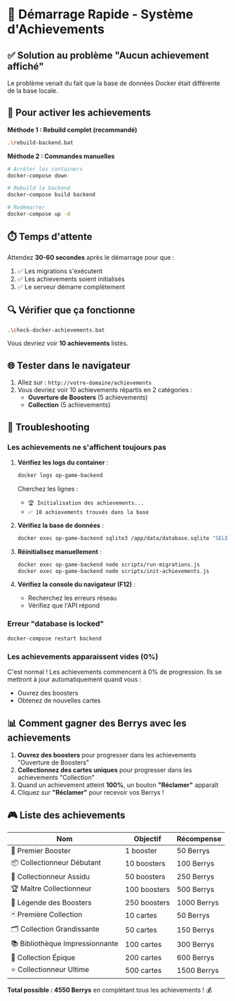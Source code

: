 # 🚀 Démarrage Rapide - Système d'Achievements

## ✅ Solution au problème "Aucun achievement affiché"

Le problème venait du fait que la base de données Docker était différente de la base locale.

## 🎯 Pour activer les achievements

**Méthode 1 : Rebuild complet (recommandé)**

```bash
.\rebuild-backend.bat
```

**Méthode 2 : Commandes manuelles**

```bash
# Arrêter les containers
docker-compose down

# Rebuild le backend
docker-compose build backend

# Redémarrer
docker-compose up -d
```

## ⏱️ Temps d'attente

Attendez **30-60 secondes** après le démarrage pour que :
1. ✅ Les migrations s'exécutent
2. ✅ Les achievements soient initialisés
3. ✅ Le serveur démarre complètement

## 🔍 Vérifier que ça fonctionne

```bash
.\check-docker-achievements.bat
```

Vous devriez voir **10 achievements** listés.

## 🌐 Tester dans le navigateur

1. Allez sur : `http://votre-domaine/achievements`
2. Vous devriez voir 10 achievements répartis en 2 catégories :
   - **Ouverture de Boosters** (5 achievements)
   - **Collection** (5 achievements)

## 🐛 Troubleshooting

### Les achievements ne s'affichent toujours pas

1. **Vérifiez les logs du container** :
   ```bash
   docker logs op-game-backend
   ```
   Cherchez les lignes :
   - `🏆 Initialisation des achievements...`
   - `✅ 10 achievements trouvés dans la base`

2. **Vérifiez la base de données** :
   ```bash
   docker exec op-game-backend sqlite3 /app/data/database.sqlite "SELECT COUNT(*) FROM achievements;"
   ```

3. **Réinitialisez manuellement** :
   ```bash
   docker exec op-game-backend node scripts/run-migrations.js
   docker exec op-game-backend node scripts/init-achievements.js
   ```

4. **Vérifiez la console du navigateur (F12)** :
   - Recherchez les erreurs réseau
   - Vérifiez que l'API répond

### Erreur "database is locked"

```bash
docker-compose restart backend
```

### Les achievements apparaissent vides (0%)

C'est normal ! Les achievements commencent à 0% de progression. Ils se mettront à jour automatiquement quand vous :
- Ouvrez des boosters
- Obtenez de nouvelles cartes

## 📊 Comment gagner des Berrys avec les achievements

1. **Ouvrez des boosters** pour progresser dans les achievements "Ouverture de Boosters"
2. **Collectionnez des cartes uniques** pour progresser dans les achievements "Collection"
3. Quand un achievement atteint **100%**, un bouton **"Réclamer"** apparaît
4. Cliquez sur **"Réclamer"** pour recevoir vos Berrys !

## 🎮 Liste des achievements

| Nom | Objectif | Récompense |
|-----|----------|------------|
| 🎁 Premier Booster | 1 booster | 50 Berrys |
| 📦 Collectionneur Débutant | 10 boosters | 100 Berrys |
| 🎊 Collectionneur Assidu | 50 boosters | 250 Berrys |
| 🏆 Maître Collectionneur | 100 boosters | 500 Berrys |
| 👑 Légende des Boosters | 250 boosters | 1000 Berrys |
| 🃏 Première Collection | 10 cartes | 50 Berrys |
| 🗂️ Collection Grandissante | 50 cartes | 150 Berrys |
| 📚 Bibliothèque Impressionnante | 100 cartes | 300 Berrys |
| 💎 Collection Épique | 200 cartes | 600 Berrys |
| ⭐ Collectionneur Ultime | 500 cartes | 1500 Berrys |

**Total possible : 4550 Berrys** en complétant tous les achievements ! 💰
